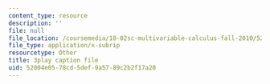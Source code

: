 ```yaml
---
content_type: resource
description: ''
file: null
file_location: /coursemedia/18-02sc-multivariable-calculus-fall-2010/52004e0578cd5def9a5789c2b2f17a20_oET16XXfcCI.vtt
file_type: application/x-subrip
resourcetype: Other
title: 3play caption file
uid: 52004e05-78cd-5def-9a57-89c2b2f17a20
---
```

